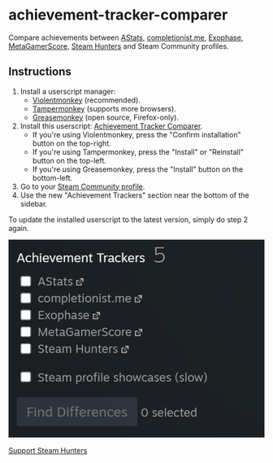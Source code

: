 # achievement-tracker-comparer
Compare achievements between
[AStats](https://astats.astats.nl/astats/),
[completionist.me](https://completionist.me/),
[Exophase](https://www.exophase.com/),
[MetaGamerScore](https://metagamerscore.com/),
[Steam Hunters](https://steamhunters.com/profiles)
and Steam Community profiles.

## Instructions
1. Install a userscript manager:
   - [Violentmonkey](https://violentmonkey.github.io/) (recommended).
   - [Tampermonkey](https://tampermonkey.net/) (supports more browsers).
   - [Greasemonkey](https://addons.mozilla.org/en-US/firefox/addon/greasemonkey/) (open source, Firefox-only).
2. Install this userscript: [Achievement Tracker Comparer](https://github.com/RudeySH/achievement-tracker-comparer/raw/main/dist/achievement-tracker-comparer.user.js).
   - If you're using Violentmonkey, press the "Confirm installation" button on the top-right.
   - If you're using Tampermonkey, press the "Install" or "Reinstall" button on the top-left.
   - If you're using Greasemonkey, press the "Install" button on the bottom-left.
4. Go to your [Steam Community profile](https://steamcommunity.com/my).
5. Use the new "Achievement Trackers" section near the bottom of the sidebar.

To update the installed userscript to the latest version, simply do step 2 again.

![Preview](preview.gif)

[Support Steam Hunters](https://steamhunters.com/supporters)
